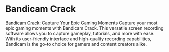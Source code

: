 # Bandicam Crack
<a href="https://filespapa.com/bandicam-%d9%83%d8%b1%d8%a7%d9%83-%d9%83%d8%ac%d9%86-download/">Bandicam Crack</a>: Capture Your Epic Gaming Moments
Capture your most epic gaming moments with Bandicam Crack. This versatile screen recording software allows you to capture gameplay, tutorials, and more with ease. With its user-friendly interface and high-quality recording capabilities, Bandicam is the go-to choice for gamers and content creators alike.
